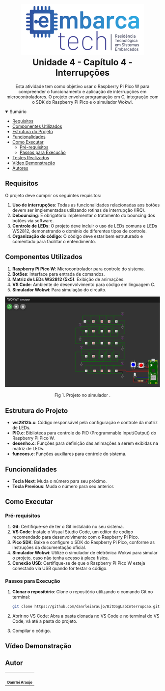 <h1 align="center">
  <br>
    <img width="400px" src="https://github.com/danrleiaraujo/BitDogLabInterrupcao/blob/main/src/logo.png"> 
  <br>
  Unidade 4 - Capítulo 4 - Interrupções
  <br>
</h1>
<div align="center">

</div>

<div align="center"> 
  
Esta atividade tem como objetivo usar o Raspberry Pi Pico W para compreender o funcionamento e aplicação de interrupções em microcontroladores. O projeto envolve programação em C, integração com o SDK do Raspberry Pi Pico e o simulador Wokwi. 
</div>

<details open="open">
<summary>Sumário</summary>
  
- [Requisitos](#requisitos)
- [Componentes Utilizados](#componentes-utilizados)
- [Estrutura do Projeto](#estrutura-do-projeto)
- [Funcionalidades](#funcionalidades)
- [Como Executar](#como-executar)
  - [Pré-requisitos](#pré-requisitos)
  - [Passos para Execução](#passos-para-execução)
- [Testes Realizados](#testes-realizados)
- [Vídeo Demonstração](#vídeo-demonstração)
- [Autores](#autores-do-subgrupo-3)

</details>

## Requisitos

O projeto deve cumprir os seguintes requisitos:

1. **Uso de interrupções**: Todas as funcionalidades relacionadas aos botões devem ser implementadas utilizando rotinas de interrupção (IRQ).
2. **Debouncing**:  É obrigatório implementar o tratamento do bouncing dos botões via software.
3. **Controle de LEDs**: O projeto deve incluir o uso de LEDs comuns e LEDs WS2812, demonstrando o domínio de diferentes tipos de controle.
4. **Organização do código**: O código deve estar bem estruturado e comentado para facilitar o entendimento.

## Componentes Utilizados

1. **Raspberry Pi Pico W**: Microcontrolador para controle do sistema.
2. **Botões**: Interface para entrada de comandos.
3. **Matriz de LEDs WS2812 (5x5)**: Exibição de animações.
4. **VS Code**: Ambiente de desenvolvimento para código em linguagem C.
5. **Simulador Wokwi**: Para simulação do circuito.
  <div align="center">
      <img width="800px" src="https://github.com/danrleiaraujo/BitDogLabInterrupcao/blob/main/src/image.png" />
      <p>Fig 1. Projeto no simulador .</p>
   </div>
   
## Estrutura do Projeto

- **ws2812b.c**: Código responsável pela configuração e controle da matriz de LEDs.
- **PIO.c**: Biblioteca para controle do PIO (Programmable Input/Output) do Raspberry Pi Pico W.
- **desenho.c**: Funções para definição das animações a serem exibidas na matriz de LEDs.
- **funcoes.c**: Funções auxiliares para controle do sistema.

## Funcionalidades 
- **Tecla Next**: Muda o número para seu próximo.
- **Tecla Previous**: Muda o número para seu anterior.


## Como Executar

### Pré-requisitos

1. **Git**: Certifique-se de ter o Git instalado no seu sistema. 
2. **VS Code**: Instale o Visual Studio Code, um editor de código recomendado para desenvolvimento com o Raspberry Pi Pico.
3. **Pico SDK**: Baixe e configure o SDK do Raspberry Pi Pico, conforme as instruções da documentação oficial.
4. **Simulador Wokwi**: Utilize o simulador de eletrônica Wokwi para simular o projeto, caso não tenha acesso à placa física.
5. **Conexão USB**: Certifique-se de que o Raspberry Pi Pico W esteja conectado via USB quando for testar o código.

### Passos para Execução

1. **Clonar o repositório**: Clone o repositório utilizando o comando Git no terminal:
   
   ```bash
   git clone https://github.com/danrleiaraujo/BitDogLabInterrupcao.git
   ```
2. Abrir no VS Code: Abra a pasta clonada no VS Code e no terminal do VS Code, vá até a pasta do projeto.
3. Compilar o código.


   
## Vídeo Demonstração

## Autor

<table>
  <tr>
    <td align="center">
      <a href="https://github.com/danrleiaraujo" target="_blank">
        <img src="https://avatars.githubusercontent.com/u/44043273?v=4" width="100px;" alt=""/>
      </a>
      <br /><sub><b> Danrlei Araujo</b></sub>
    </td>
  </tr>
</table>

